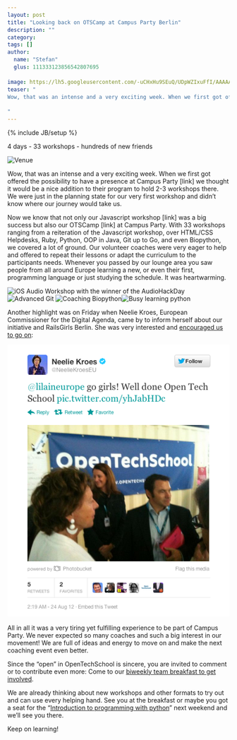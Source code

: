 ```yaml
---
layout: post
title: "Looking back on OTSCamp at Campus Party Berlin"
description: ""
category: 
tags: []
author:
  name: "Stefan"
  glus: 111333123856542807695

image: https://lh5.googleusercontent.com/-uCHxHu9SEuQ/UDpWZIxuFfI/AAAAAAAAADI/YST4v34SKTs/w974-h180/PANO_20120821_155041.jpg
teaser: "
Wow, that was an intense and a very exciting week. When we first got offered the possibility to have a presence at Campus Party [link] we thought it would be a nice addition to their program to hold 2-3 workshops there. We were just in the planning state for our very first workshop and didn’t know where our journey would take us.

"
---
```

{% include JB/setup %}

4 days - 33 workshops - hundreds of new friends

![Venue](https://lh5.googleusercontent.com/-uCHxHu9SEuQ/UDpWZIxuFfI/AAAAAAAAADI/YST4v34SKTs/w974-h180/PANO_20120821_155041.jpg)

Wow, that was an intense and a very exciting week. When we first got offered the possibility to have a presence at Campus Party [link] we thought it would be a nice addition to their program to hold 2-3 workshops there. We were just in the planning state for our very first workshop and didn’t know where our journey would take us.

Now we know that not only our Javascript workshop [link] was a big success but also our OTSCamp [link] at Campus Party. With 33 workshops ranging from a reiteration of the Javascript workshop, over HTML/CSS Helpdesks, Ruby, Python, OOP in Java, Git up to Go, and even Biopython, we covered a lot of ground. Our volunteer coaches were very eager to help and offered to repeat their lessons or adapt the curriculum to the participants needs. Whenever you passed by our lounge area you saw people from all around Europe learning a new, or even their first, programming language or just studying the schedule. It was heartwarming.

![iOS Audio Workshop with the winner of the AudioHackDay](https://lh5.googleusercontent.com/-RXOoRZoD7W4/UDjw5WgHIGI/AAAAAAAAAbo/aYt14VVTYCw/w315-h236-n-k/1345908940635.jpg)![Advanced Git](https://lh3.googleusercontent.com/-RWchoV6po7I/UDjP8BPqGOI/AAAAAAAAAMY/7oHkolcCYYU/w314-h236-n-k/20120825_150937.jpg)
![Coaching Biopython](https://lh4.googleusercontent.com/-kCv9lqJqaDc/UDjPwxZYP4I/AAAAAAAAMSw/AyCVB8Pk66w/w402-h302-n-k/1345900428053.jpg)![Busy learning python](https://lh3.googleusercontent.com/-T6sXG23nuo4/UDkhea50NdI/AAAAAAAABMw/EICYsiQmMoE/w226-h302-n-k/IMG_20120825_204228.jpg)

Another highlight was on Friday when Neelie Kroes, European Commissioner for the Digital Agenda, came by to inform herself about our initiative and RailsGirls Berlin. She was very interested and [encouraged us to go on](https://twitter.com/NeelieKroesEU/status/238928478630735873/photo/1):

![Tweet about OTS by Neelie Kroes](/assets/content/tweet_by_neelie_kroes_about_ots_on_cp.png)

All in all it was a very tiring yet fulfilling experience to be part of Campus Party. We never expected so many coaches and such a big interest in our movement! We are full of ideas and energy to move on and make the next coaching event even better.

Since the “open” in OpenTechSchool is sincere, you are invited to comment or to contribute even more: Come to our [biweekly team breakfast to get involved](http://blog.opentechschool.org/2012/08/ots-biweekly-team-breakfasts.html).

We are already thinking about new workshops and other formats to try out and can use every helping hand. See you at the breakfast or maybe you got a seat for the “[Introduction to programming with python](http://www.meetup.com/opentechschool-berlin/events/73203362/?action=detail&eventId=73203362)” next weekend and we’ll see you there.

Keep on learning!

